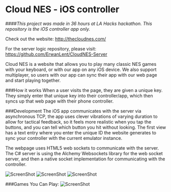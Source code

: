 Cloud NES - iOS controller
===============

####*This project was made in 36 hours at LA Hacks hackathon. This repository is the iOS controller app only.* 

Check out the website: http://thecloudnes.com/

For the server logic repository, please visit: https://github.com/ErwanLent/CloudNES-Server

Cloud NES is a website that allows you to play many classic NES games with your keyboard, or with our app on any iOS device. We also support multiplayer, so users with our app can sync their app with our web page and start playing together.

###How it works
When a user visits the page, they are given a unique key. They simply enter that unique key into their controller/app, which then syncs up that web page with their phone controller.

###Development
The iOS app communicates with the server via asynchronous TCP, the app uses clever vibrations of varying duration to allow for tactical feedback, so it feels more realistic when you tap the buttons, and you can tell which button you hit without looking. The first view has a text entry where you enter the unique ID the website generates to sync your controller with the current emulator instance.

The webpage uses HTML5 web sockets to communicate with the server. The C# server is using the Alchemy Websockets library for the web socket server, and then a native socket implementation for communicating with the controller.

![ScreenShot](http://i.imgur.com/eUfmyjS.png)
![ScreenShot](http://i.imgur.com/oKczOC2.jpg)
![ScreenShot](http://i.imgur.com/etePpTh.jpg)

###Games You Can Play:
![ScreenShot](http://i.imgur.com/r8IFJoc.png)
